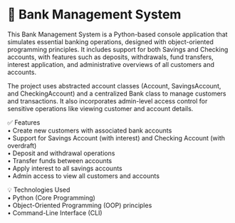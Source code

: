# 💼 Bank Management System

This Bank Management System is a Python-based console application that simulates essential banking operations, designed with object-oriented programming principles. It includes support for both Savings and Checking accounts, with features such as deposits, withdrawals, fund transfers, interest application, and administrative overviews of all customers and accounts.<br>

The project uses abstracted account classes (Account, SavingsAccount, and CheckingAccount) and a centralized Bank class to manage customers and transactions. It also incorporates admin-level access control for sensitive operations like viewing customer and account details.<br>


✅ Features<br>
	•	Create new customers with associated bank accounts<br>
	•	Support for Savings Account (with interest) and Checking Account (with overdraft)<br>
	•	Deposit and withdrawal operations<br>
	•	Transfer funds between accounts<br>
	•	Apply interest to all savings accounts<br>
	•	Admin access to view all customers and accounts<br>


💡 Technologies Used<br>
	•	Python (Core Programming)<br>
	•	Object-Oriented Programming (OOP) principles<br>
	•	Command-Line Interface (CLI)<br>



	
